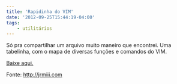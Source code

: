 ```yaml
---
title: 'Rapidinha do VIM'
date: '2012-09-25T15:44:19-04:00'
tags:
    - utilitários
---
```


Só pra compartilhar um arquivo muito maneiro que encontrei. Uma tabelinha, com o mapa de diversas funções e comandos do VIM.

[Baixe aqui.](http://jrmiii.com/attachments/Vim.pdf)

Fonte: <http://jrmiii.com>

